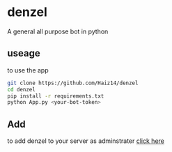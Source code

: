 # denzel
A general all purpose bot in python

## useage
to use the app
```bash
git clone https://github.com/Haiz14/denzel
cd denzel
pip install -r requirements.txt
python App.py <your-bot-token>
```

## Add
to add denzel to your server as adminstrater [click here](https://discord.com/api/oauth2/authorize?client_id=1059138867908849664&permissions=8&scope=bot)
